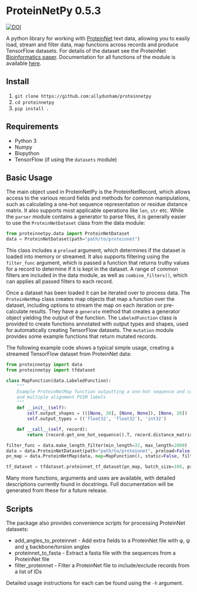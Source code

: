 # ProteinNetPy 0.5.3
[![DOI](https://zenodo.org/badge/267846791.svg)](https://zenodo.org/badge/latestdoi/267846791)

A python library for working with [ProteinNet](https://github.com/aqlaboratory/proteinnet) text data, allowing you to easily load, stream and filter data, map functions across records and produce TensorFlow datasets.
For details of the dataset see the ProteinNet [Bioinformatics paper](https://bmcbioinformatics.biomedcentral.com/articles/10.1186/s12859-019-2932-0).
Documentation for all functions of the module is available [here](https://proteinnetpy.readthedocs.io/en/latest/).

## Install

1. `git clone https://github.com:allydunham/proteinnetpy`
2. `cd proteinnetpy`
3. `pip install .`

## Requirements

* Python 3
* Numpy
* Biopython
* TensorFlow (if using the `datasets` module)

## Basic Usage

The main object used in ProteinNetPy is the ProteinNetRecord, which allows access to the various record fields and methods for common manipulations, such as calculating a one-hot sequence representation or residue distance matrix.
It also supports most applicable operations like `len`, `str` etc.
While the `parser` module contains a generator to parse files, it is generally easier to use the `ProteinNetDataset` class from the data module:

```python
from proteinnetpy.data import ProteinNetDataset
data = ProteinNetDataset(path="path/to/proteinnet")
```

This class includes a `preload` argument, which determines if the dataset is loaded into memory or streamed.
It also supports filtering using the `filter_func` argument, which is passed a function that returns truthy values for a record to determine if it is kept in the dataset.
A range of common filters are included in the data module, as well as `combine_filters()`, which can applies all passed filters to each record.

Once a dataset has been loaded it can be iterated over to process data.
The `ProteinNetMap` class creates map objects that map a function over the dataset, including options to stream the map on each iteration or pre-calculate results.
They have a `generate` method that creates a generator object yielding the output of the function.
The `LabeledFunction` class is provided to create functions annotated with output types and shapes, used for automatically creating TensorFlow datasets.
The `mutation` module provides some example functions that return mutated records.

The following example code shows a typical simple usage, creating a streamed TensorFlow dataset from ProteinNet data:

```python
from proteinnetpy import data
from proteinnetpy import tfdataset

class MapFunction(data.LabeledFunction):
    """
    Example ProteinNetMap function outputting a one-hot sequence and contact graph input data
    and multiple alignment PSSM labels
    """
    def __init__(self):
        self.output_shapes = (([None, 20], [None, None]), [None, 20])
        self.output_types = (('float32', 'float32'), 'int32')

    def __call__(self, record):
        return (record.get_one_hot_sequence().T, record.distance_matrix()), record.evolutionary.T

filter_func = data.make_length_filter(min_length=32, max_length=2000)
data = data.ProteinNetDataset(path="path/to/proteinnet", preload=False)
pn_map = data.ProteinNetMap(data, map=MapFunction(), static=False, filter_errors=True)

tf_dataset = tfdataset.proteinnet_tf_dataset(pn_map, batch_size=100, prefetch=400, shuffle_buffer=200)
```

Many more functions, arguments and uses are available, with detailed descriptions currently found in docstrings.
Full documentation will be generated from these for a future release.

## Scripts

The package also provides convenience scripts for processing ProteinNet datasets:

* add_angles_to_proteinnet - Add extra fields to a ProteinNet file with φ, ψ and χ backbone/torsion angles
* proteinnet_to_fasta - Extract a fasta file with the sequences from a ProteinNet file
* filter_proteinnet - Filter a ProteinNet file to include/exclude records from a list of IDs

Detailed usage instructions for each can be found using the `-h` argument.
